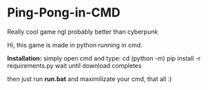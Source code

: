 # Ping-Pong-in-CMD
Really cool game ngl probably better than cyberpunk

Hi, this game is made in python running in cmd.

<strong>Installation:</strong>
  simply open cmd and type:
    cd <directory to the folder>
    (python -m) pip install -r requirements.py
  wait until download completes

  then just run <strong>run.bat</strong> and maximilizate your cmd, that all :)

